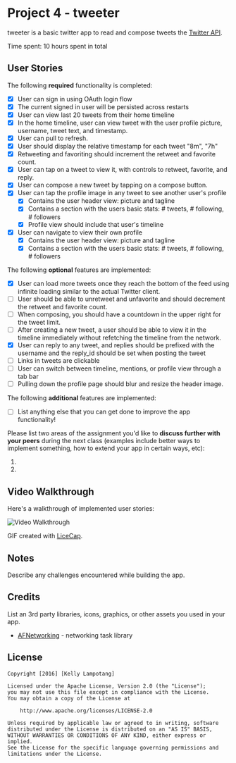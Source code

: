 # Project 4 - tweeter

tweeter is a basic twitter app to read and compose tweets the [Twitter API](https://apps.twitter.com/).

Time spent: 10 hours spent in total

## User Stories

The following **required** functionality is completed:

- [x] User can sign in using OAuth login flow
- [x] The current signed in user will be persisted across restarts
- [x] User can view last 20 tweets from their home timeline
- [x] In the home timeline, user can view tweet with the user profile picture, username, tweet text, and timestamp.
- [x] User can pull to refresh.
- [x] User should display the relative timestamp for each tweet "8m", "7h"
- [x] Retweeting and favoriting should increment the retweet and favorite count.
- [x] User can tap on a tweet to view it, with controls to retweet, favorite, and reply.
- [x] User can compose a new tweet by tapping on a compose button.
- [x] User can tap the profile image in any tweet to see another user's profile
   - [x] Contains the user header view: picture and tagline
   - [x] Contains a section with the users basic stats: # tweets, # following, # followers
   - [x] Profile view should include that user's timeline
- [x] User can navigate to view their own profile
   - [x] Contains the user header view: picture and tagline
   - [x] Contains a section with the users basic stats: # tweets, # following, # followers

The following **optional** features are implemented:

- [x] User can load more tweets once they reach the bottom of the feed using infinite loading similar to the actual Twitter client.
- [ ] User should be able to unretweet and unfavorite and should decrement the retweet and favorite count.
- [ ] When composing, you should have a countdown in the upper right for the tweet limit.
- [ ] After creating a new tweet, a user should be able to view it in the timeline immediately without refetching the timeline from the network.
- [x] User can reply to any tweet, and replies should be prefixed with the username and the reply_id should be set when posting the tweet
- [ ] Links in tweets are clickable
- [ ] User can switch between timeline, mentions, or profile view through a tab bar
- [ ] Pulling down the profile page should blur and resize the header image.

The following **additional** features are implemented:

- [ ] List anything else that you can get done to improve the app functionality!

Please list two areas of the assignment you'd like to **discuss further with your peers** during the next class (examples include better ways to implement something, how to extend your app in certain ways, etc):

1.
2.

## Video Walkthrough

Here's a walkthrough of implemented user stories:

<img src='http://i.imgur.com/link/to/your/gif/file.gif' title='Video Walkthrough' width='' alt='Video Walkthrough' />

GIF created with [LiceCap](http://www.cockos.com/licecap/).

## Notes

Describe any challenges encountered while building the app.

## Credits

List an 3rd party libraries, icons, graphics, or other assets you used in your app.

- [AFNetworking](https://github.com/AFNetworking/AFNetworking) - networking task library

## License

    Copyright [2016] [Kelly Lampotang]

    Licensed under the Apache License, Version 2.0 (the "License");
    you may not use this file except in compliance with the License.
    You may obtain a copy of the License at

        http://www.apache.org/licenses/LICENSE-2.0

    Unless required by applicable law or agreed to in writing, software
    distributed under the License is distributed on an "AS IS" BASIS,
    WITHOUT WARRANTIES OR CONDITIONS OF ANY KIND, either express or implied.
    See the License for the specific language governing permissions and
    limitations under the License.
